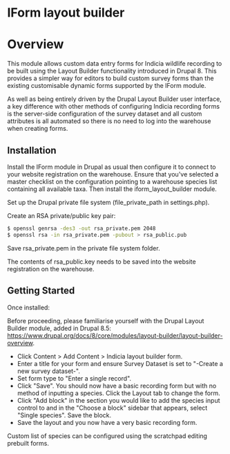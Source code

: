 # IForm layout builder

# Overview

This module allows custom data entry forms for Indicia wildlife recording to be built using the
Layout Builder functionality introduced in Drupal 8. This provides a simpler way for editors to
build custom survey forms than the existing customisable dynamic forms supported by the IForm
module.

As well as being entirely driven by the Drupal Layout Builder user interface, a key difference with
other methods of configuring Indicia recording forms is the server-side configuration of the survey
dataset and all custom attributes is all automated so there is no need to log into the warehouse
when creating forms.

## Installation

Install the IForm module in Drupal as usual then configure it to connect to your website
registration on the warehouse. Ensure that you've selected a master checklist on the configuration
pointing to a warehouse species list containing all available taxa. Then install the
iform_layout_builder module.

Set up the Drupal private file system (file_private_path in settings.php).

Create an RSA private/public key pair:
```bash
$ openssl genrsa -des3 -out rsa_private.pem 2048
$ openssl rsa -in rsa_private.pem -pubout > rsa_public.pub
```

Save rsa_private.pem in the private file system folder.

The contents of rsa_public.key needs to be saved into the website registration on the warehouse.

## Getting Started

Once installed:

Before proceeding, please familiarise yourself with the Drupal Layout Builder module, added in
Drupal 8.5: https://www.drupal.org/docs/8/core/modules/layout-builder/layout-builder-overview.

* Click Content > Add Content > Indicia layout builder form.
* Enter a title for your form and ensure Survey Dataset is set to "-Create a new survey dataset-".
* Set form type to "Enter a single record".
* Click "Save". You should now have a basic recording form but with no method of inputting a
  species. Click the Layout tab to change the form.
* Click "Add block" in the section you would like to add the species input control to and in the
  "Choose a block" sidebar that appears, select "Single species". Save the block.
* Save the layout and you now have a very basic recording form.

Custom list of species can be configured using the scratchpad editing prebuilt forms.